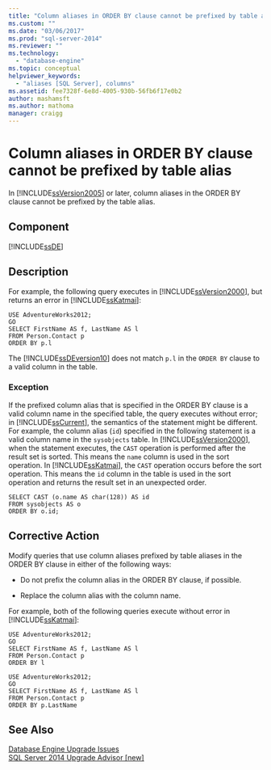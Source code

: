 ```yaml
---
title: "Column aliases in ORDER BY clause cannot be prefixed by table alias | Microsoft Docs"
ms.custom: ""
ms.date: "03/06/2017"
ms.prod: "sql-server-2014"
ms.reviewer: ""
ms.technology: 
  - "database-engine"
ms.topic: conceptual
helpviewer_keywords: 
  - "aliases [SQL Server], columns"
ms.assetid: fee7328f-6e8d-4005-930b-56fb6f17e0b2
author: mashamsft
ms.author: mathoma
manager: craigg
---
```

# Column aliases in ORDER BY clause cannot be prefixed by table alias
  In [!INCLUDE[ssVersion2005](../../includes/ssversion2005-md.md)] or later, column aliases in the ORDER BY clause cannot be prefixed by the table alias.  
  
## Component  
 [!INCLUDE[ssDE](../../includes/ssde-md.md)]  
  
## Description  
 For example, the following query executes in [!INCLUDE[ssVersion2000](../../includes/ssversion2000-md.md)], but returns an error in [!INCLUDE[ssKatmai](../../includes/sskatmai-md.md)]:  
  
```  
USE AdventureWorks2012;  
GO  
SELECT FirstName AS f, LastName AS l  
FROM Person.Contact p  
ORDER BY p.l  
```  
  
 The [!INCLUDE[ssDEversion10](../../includes/ssdeversion10-md.md)] does not match `p.l` in the `ORDER BY` clause to a valid column in the table.  
  
### Exception  
 If the prefixed column alias that is specified in the ORDER BY clause is a valid column name in the specified table, the query executes without error; in [!INCLUDE[ssCurrent](../../includes/sscurrent-md.md)], the semantics of the statement might be different. For example, the column alias (`id`) specified in the following statement is a valid column name in the `sysobjects` table. In [!INCLUDE[ssVersion2000](../../includes/ssversion2000-md.md)], when the statement executes, the `CAST` operation is performed after the result set is sorted. This means the `name` column is used in the sort operation. In [!INCLUDE[ssKatmai](../../includes/sskatmai-md.md)], the `CAST` operation occurs before the sort operation. This means the `id` column in the table is used in the sort operation and returns the result set in an unexpected order.  
  
```  
SELECT CAST (o.name AS char(128)) AS id  
FROM sysobjects AS o  
ORDER BY o.id;  
```  
  
## Corrective Action  
 Modify queries that use column aliases prefixed by table aliases in the ORDER BY clause in either of the following ways:  
  
-   Do not prefix the column alias in the ORDER BY clause, if possible.  
  
-   Replace the column alias with the column name.  
  
 For example, both of the following queries execute without error in [!INCLUDE[ssKatmai](../../includes/sskatmai-md.md)]:  
  
```  
USE AdventureWorks2012;  
GO  
SELECT FirstName AS f, LastName AS l  
FROM Person.Contact p  
ORDER BY l  
  
USE AdventureWorks2012;  
GO  
SELECT FirstName AS f, LastName AS l  
FROM Person.Contact p  
ORDER BY p.LastName  
```  
  
## See Also  
 [Database Engine Upgrade Issues](../../../2014/sql-server/install/database-engine-upgrade-issues.md)   
 [SQL Server 2014 Upgrade Advisor &#91;new&#93;](/sql/2014/sql-server/install/sql-server-2014-upgrade-advisor)  
  
  
